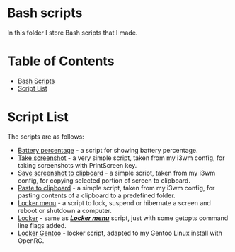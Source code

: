 # Bash scripts

In this folder I store Bash scripts that I made.

Table of Contents
=================
* [Bash Scripts](#Bash-Scripts)
* [Script List](#Script-List)

# Script List

The scripts are as follows:

* [Battery percentage](../main/battery_percentage) - a script for showing battery percentage.
* [Take screenshot](../main/screenshot) - a very simple script, taken from my i3wm config, for taking screenshots with PrintScreen key.
* [Save screenshot to clipboard](../main/screenshot_clipboard) - a simple script, taken from my i3wm config, for copying selected portion of screen to clipboard.
* [Paste to clipboard](../main/paste_clipboard) - a simple script, taken from my i3wm config, for pasting contents of a clipboard to a predefined folder.
* [Locker menu](../main/locker_menu) - a script to lock, suspend or hibernate a screen and reboot or shutdown a computer.
* [Locker](../main/locker) - same as ***[Locker menu](../main/locker_menu)*** script, just with some getopts command line flags added.
* [Locker Gentoo](../main/locker_gentoo) - locker script, adapted to my Gentoo Linux install with OpenRC.
